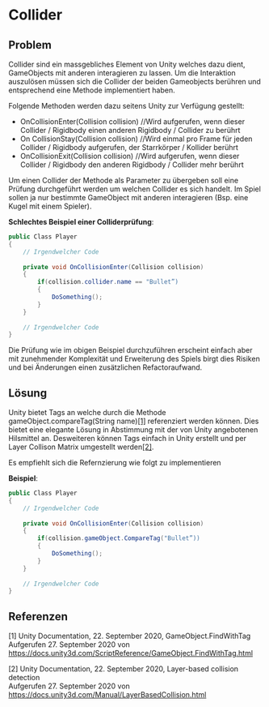 # Collider

## Problem

Collider sind ein massgebliches Element von Unity welches dazu dient, GameObjects mit anderen interagieren zu lassen. Um die Interaktion auszulösen müssen sich die Collider der beiden Gameobjects berühren und entsprechend eine Methode implementiert haben.

Folgende Methoden werden dazu seitens Unity zur Verfügung gestellt:

* OnCollisionEnter(Collision collision) //Wird aufgerufen, wenn dieser Collider / Rigidbody einen anderen Rigidbody / Collider zu berührt
* On CollisionStay(Collision collision) //Wird einmal pro Frame für jeden Collider / Rigidbody aufgerufen, der Starrkörper / Kollider berührt
* OnCollisionExit(Collision collision) //Wird aufgerufen, wenn dieser Collider / Rigidbody den anderen Rigidbody / Collider mehr berührt

Um einen Collider der Methode als Parameter zu übergeben soll eine Prüfung durchgeführt werden um welchen Collider es sich handelt. Im Spiel sollen ja nur bestimmte GameObject mit anderen interagieren (Bsp. eine Kugel mit einem Spieler).

**Schlechtes Beispiel einer Colliderprüfung**:
```csharp
public Class Player
{
    // Irgendwelcher Code
    
    private void OnCollisionEnter(Collision collision)
    {
        if(collision.collider.name == "Bullet”)
        {
            DoSomething();
        }
    }
    
    // Irgendwelcher Code
}
```
Die Prüfung wie im obigen Beispiel durchzuführen erscheint einfach aber mit zunehmender Komplexität und Erweiterung des Spiels birgt dies Risiken und bei Änderungen einen zusätzlichen Refactoraufwand. 


## Lösung

Unity bietet Tags an welche durch die Methode gameObject.compareTag(String name)[[1]](#1) referenziert werden können. Dies bietet eine elegante Lösung in Abstimmung mit der von Unity angebotenen Hilsmittel an.
Desweiteren können Tags einfach in Unity erstellt und per Layer Collison Matrix umgestellt werden[[2]](#2).

Es empfiehlt sich die Refernzierung wie folgt zu implementieren

**Beispiel**:
```csharp
public Class Player
{
    // Irgendwelcher Code
    
    private void OnCollisionEnter(Collision collision)
    {
        if(collision.gameObject.CompareTag("Bullet”))
        {
            DoSomething();
        }
    }
    
    // Irgendwelcher Code
}
```

## Referenzen

<a id="1">[1]</a>
Unity Documentation, 22. September 2020, GameObject.FindWithTag<br /> 
Aufgerufen 27. September 2020 von https://docs.unity3d.com/ScriptReference/GameObject.FindWithTag.html

<a id="2">[2]</a>
Unity Documentation, 22. September 2020, Layer-based collision detection<br /> 
Aufgerufen 27. September 2020 von https://docs.unity3d.com/Manual/LayerBasedCollision.html

